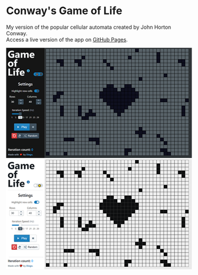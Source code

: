 # Conway's Game of Life

My version of the popular cellular automata created by John Horton Conway.  
Access a live version of the app on [GitHub Pages](https://diegoasanch.github.io/Game-of-life/).

![dark](./readme_assets/board_dark.png)
![light](./readme_assets/board_light.png)

